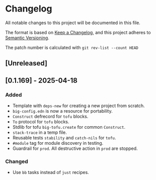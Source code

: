 # Changelog

All notable changes to this project will be documented in this file.

The format is based on [Keep a Changelog](https://keepachangelog.com/en/1.1.0/),
and this project adheres to [Semantic Versioning](https://semver.org/spec/v2.0.0.html).

The patch number is calculated with `git rev-list --count HEAD`

## [Unreleased]

## [0.1.169] - 2025-04-18

### Added

- Template with `deps-new` for creating a new project from scratch.
- `big-config.edn` is now a resource for portability. 
- `Construct` defrecord for `tofu` blocks.
- `To` protocol for `tofu` blocks.
- Stdlib for tofu `big-tofu.create` for common `Construct`.
- `stack-trace` in a temp file.
- Reusable tests `stability` and `catch-nils` for `tofu`.
- `#module` tag for module discovery in testing.
- Guardrail for `prod`. All destructive action in `prod` are stopped.

### Changed
- Use `bb` tasks instead of `just` recipes.
